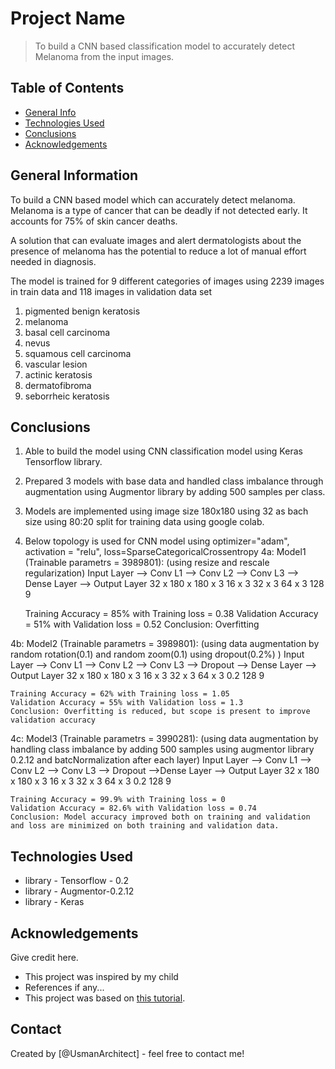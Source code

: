 # Project Name
> To build a CNN based classification model to accurately detect Melanoma from the input images. 


## Table of Contents
* [General Info](#general-information)
* [Technologies Used](#technologies-used)
* [Conclusions](#conclusions)
* [Acknowledgements](#acknowledgements)

<!-- You can include any other section that is pertinent to your problem -->

## General Information
To build a CNN based model which can accurately detect melanoma. 
Melanoma is a type of cancer that can be deadly if not detected early. 
It accounts for 75% of skin cancer deaths. 

A solution that can evaluate images and alert dermatologists about the presence of melanoma 
has the potential to reduce a lot of manual effort needed in diagnosis.

The model is trained for 9 different categories of images using 2239 images in train data and 118 images in validation data set
1. pigmented benign keratosis    
2. melanoma                      
3. basal cell carcinoma          
4. nevus                         
5. squamous cell carcinoma       
6. vascular lesion               
7. actinic keratosis             
8. dermatofibroma                
9. seborrheic keratosis          


## Conclusions
1. Able to build the model using CNN classification model using Keras Tensorflow library.
2. Prepared 3 models with base data and handled class imbalance through augmentation using Augmentor library by adding 500 samples per class.
3. Models are implemented using image size 180x180 using 32 as bach size using 80:20 split for training data using google colab.
4. Below topology is used for CNN model using optimizer="adam", activation = "relu", loss=SparseCategoricalCrossentropy 
4a: Model1 (Trainable parametrs = 3989801): (using resize and rescale regularization)
	Input Layer       --> Conv L1  --> 	Conv L2    --> 	Conv  L3   --> Dense Layer --> Output Layer
	32 x 180 x 180 x 3    16 x 3        32 x 3			64 x 3 			128				9
	
	Training Accuracy = 85% with Training loss = 0.38
	Validation Accuracy = 51% with Validation loss = 0.52
	Conclusion: Overfitting

4b: Model2 (Trainable parametrs = 3989801): (using data augmentation by random rotation(0.1) and random zoom(0.1) using dropout(0.2%) )
	Input Layer       --> Conv L1  --> 	Conv L2    --> 	Conv  L3   --> Dropout 	--> Dense Layer --> Output Layer
	32 x 180 x 180 x 3    16 x 3        32 x 3			64 x 3 			0.2			128				9
	
	Training Accuracy = 62% with Training loss = 1.05
	Validation Accuracy = 55% with Validation loss = 1.3
	Conclusion: Overfitting is reduced, but scope is present to improve validation accuracy

4c: Model3 (Trainable parametrs = 3990281): (using data augmentation by handling class imbalance by adding 500 samples using augmentor library 0.2.12 and batcNormalization after each layer)
	Input Layer       --> Conv L1  --> 	Conv L2    --> 	Conv  L3   --> Dropout 	-->Dense Layer --> Output Layer
	32 x 180 x 180 x 3    16 x 3        32 x 3			64 x 3 			0.2		   128				9
	
	Training Accuracy = 99.9% with Training loss = 0
	Validation Accuracy = 82.6% with Validation loss = 0.74
	Conclusion: Model accuracy improved both on training and validation and loss are minimized on both training and validation data.


<!-- You don't have to answer all the questions - just the ones relevant to your project. -->


## Technologies Used
- library - Tensorflow - 0.2 
- library - Augmentor-0.2.12
- library - Keras

<!-- As the libraries versions keep on changing, it is recommended to mention the version of library used in this project -->

## Acknowledgements
Give credit here.
- This project was inspired by my child 
- References if any...
- This project was based on [this tutorial](https://www.tesorflow.org).


## Contact
Created by [@UsmanArchitect] - feel free to contact me!


<!-- Optional -->
<!-- ## License -->
<!-- This project is open source and available under the [... License](). -->

<!-- You don't have to include all sections - just the one's relevant to your project -->